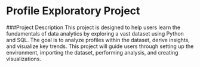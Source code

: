 # Profile Exploratory Project
###Project Description
This project is designed to help users learn the fundamentals of data analytics by exploring a vast dataset using Python and SQL. The goal is to analyze profiles within the dataset, derive insights, and visualize key trends. This project will guide users through setting up the environment, importing the dataset, performing analysis, and creating visualizations.


